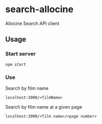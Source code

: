 # search-allocine
Allocine Search API client

## Usage

### Start server
```
npm start
```

### Use

Search by film name
```
localhost:3000/<filmName>
```

Search by film name at a given page
```
localhost:3000/<film name>/<page number>
```